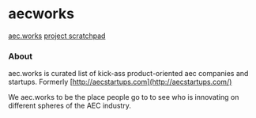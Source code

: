 # aecworks

  [aec.works](https://aec.works)
  [project scratchpad](https://www.notion.so/gtalarico/aec-works-cb05901f2a9847ddbdcc118a4c5e4df6)

### About
aec.works is curated list of kick-ass product-oriented aec companies and startups. 
Formerly [http://aecstartups.com](http://aecstartups.com/)

We aec.works to be the place people go to to see who is innovating on different spheres of the AEC industry.


